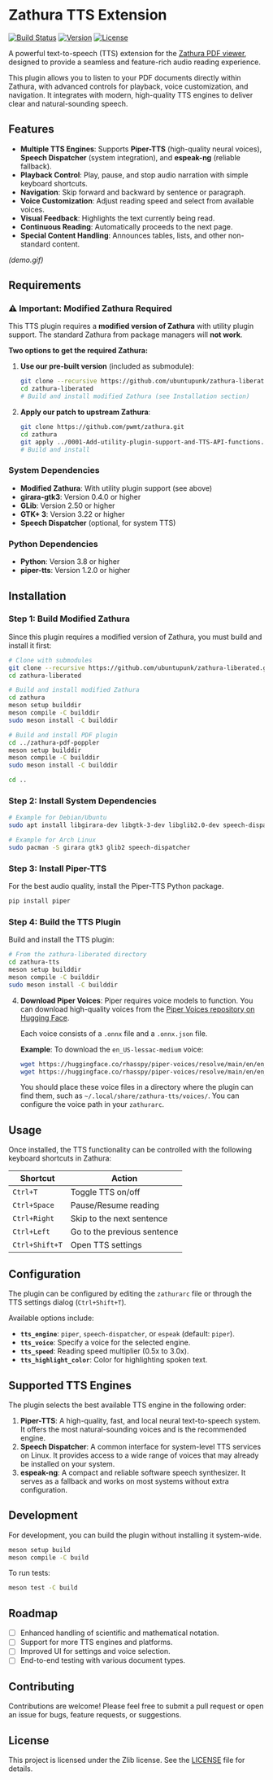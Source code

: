 # Zathura TTS Extension

[![Build Status](https://img.shields.io/github/actions/workflow/status/zathura-pdf/zathura-tts/ci.yml?branch=main&style=for-the-badge)](https://github.com/zathura-pdf/zathura-tts/actions)
[![Version](https://img.shields.io/github/v/release/zathura-pdf/zathura-tts?style=for-the-badge)](https://github.com/zathura-pdf/zathura-tts/releases)
[![License](https://img.shields.io/github/license/zathura-pdf/zathura-tts?style=for-the-badge)](https://www.zathura.org/license/)

A powerful text-to-speech (TTS) extension for the [Zathura PDF viewer](https://www.zathura.org/), designed to provide a seamless and feature-rich audio reading experience.

This plugin allows you to listen to your PDF documents directly within Zathura, with advanced controls for playback, voice customization, and navigation. It integrates with modern, high-quality TTS engines to deliver clear and natural-sounding speech.

## Features

- **Multiple TTS Engines**: Supports **Piper-TTS** (high-quality neural voices), **Speech Dispatcher** (system integration), and **espeak-ng** (reliable fallback).
- **Playback Control**: Play, pause, and stop audio narration with simple keyboard shortcuts.
- **Navigation**: Skip forward and backward by sentence or paragraph.
- **Voice Customization**: Adjust reading speed and select from available voices.
- **Visual Feedback**: Highlights the text currently being read.
- **Continuous Reading**: Automatically proceeds to the next page.
- **Special Content Handling**: Announces tables, lists, and other non-standard content.

*(demo.gif)*

## Requirements

### ⚠️ **Important: Modified Zathura Required**

This TTS plugin requires a **modified version of Zathura** with utility plugin support. The standard Zathura from package managers will **not work**.

**Two options to get the required Zathura:**

1. **Use our pre-built version** (included as submodule):
   ```bash
   git clone --recursive https://github.com/ubuntupunk/zathura-liberated.git
   cd zathura-liberated
   # Build and install modified Zathura (see Installation section)
   ```

2. **Apply our patch to upstream Zathura**:
   ```bash
   git clone https://github.com/pwmt/zathura.git
   cd zathura
   git apply ../0001-Add-utility-plugin-support-and-TTS-API-functions.patch
   # Build and install
   ```

### System Dependencies
- **Modified Zathura**: With utility plugin support (see above)
- **girara-gtk3**: Version 0.4.0 or higher
- **GLib**: Version 2.50 or higher
- **GTK+ 3**: Version 3.22 or higher
- **Speech Dispatcher** (optional, for system TTS)

### Python Dependencies
- **Python**: Version 3.8 or higher
- **piper-tts**: Version 1.2.0 or higher

## Installation

### Step 1: Build Modified Zathura

Since this plugin requires a modified version of Zathura, you must build and install it first:

```bash
# Clone with submodules
git clone --recursive https://github.com/ubuntupunk/zathura-liberated.git
cd zathura-liberated

# Build and install modified Zathura
cd zathura
meson setup builddir
meson compile -C builddir
sudo meson install -C builddir

# Build and install PDF plugin
cd ../zathura-pdf-poppler
meson setup builddir
meson compile -C builddir
sudo meson install -C builddir

cd ..
```

### Step 2: Install System Dependencies

```bash
# Example for Debian/Ubuntu
sudo apt install libgirara-dev libgtk-3-dev libglib2.0-dev speech-dispatcher

# Example for Arch Linux
sudo pacman -S girara gtk3 glib2 speech-dispatcher
```

### Step 3: Install Piper-TTS
For the best audio quality, install the Piper-TTS Python package.

```bash
pip install piper
```

### Step 4: Build the TTS Plugin
Build and install the TTS plugin:

```bash
# From the zathura-liberated directory
cd zathura-tts
meson setup builddir
meson compile -C builddir
sudo meson install -C builddir
```

4.  **Download Piper Voices**:
    Piper requires voice models to function. You can download high-quality voices from the [Piper Voices repository on Hugging Face](https://huggingface.co/rhasspy/piper-voices/tree/main).

    Each voice consists of a `.onnx` file and a `.onnx.json` file.

    **Example**: To download the `en_US-lessac-medium` voice:
    ```bash
    wget https://huggingface.co/rhasspy/piper-voices/resolve/main/en/en_US/lessac/medium/en_US-lessac-medium.onnx
    wget https://huggingface.co/rhasspy/piper-voices/resolve/main/en/en_US/lessac/medium/en_US-lessac-medium.onnx.json
    ```

    You should place these voice files in a directory where the plugin can find them, such as `~/.local/share/zathura-tts/voices/`. You can configure the voice path in your `zathurarc`.

## Usage

Once installed, the TTS functionality can be controlled with the following keyboard shortcuts in Zathura:

| Shortcut          | Action                  |
| ----------------- | ----------------------- |
| `Ctrl+T`          | Toggle TTS on/off       |
| `Ctrl+Space`      | Pause/Resume reading    |
| `Ctrl+Right`      | Skip to the next sentence |
| `Ctrl+Left`       | Go to the previous sentence |
| `Ctrl+Shift+T`    | Open TTS settings       |

## Configuration

The plugin can be configured by editing the `zathurarc` file or through the TTS settings dialog (`Ctrl+Shift+T`).

Available options include:
- **`tts_engine`**: `piper`, `speech-dispatcher`, or `espeak` (default: `piper`).
- **`tts_voice`**: Specify a voice for the selected engine.
- **`tts_speed`**: Reading speed multiplier (0.5x to 3.0x).
- **`tts_highlight_color`**: Color for highlighting spoken text.

## Supported TTS Engines

The plugin selects the best available TTS engine in the following order:

1.  **Piper-TTS**: A high-quality, fast, and local neural text-to-speech system. It offers the most natural-sounding voices and is the recommended engine.
2.  **Speech Dispatcher**: A common interface for system-level TTS services on Linux. It provides access to a wide range of voices that may already be installed on your system.
3.  **espeak-ng**: A compact and reliable software speech synthesizer. It serves as a fallback and works on most systems without extra configuration.

## Development

For development, you can build the plugin without installing it system-wide.

```bash
meson setup build
meson compile -C build
```

To run tests:
```bash
meson test -C build
```

## Roadmap

- [ ] Enhanced handling of scientific and mathematical notation.
- [ ] Support for more TTS engines and platforms.
- [ ] Improved UI for settings and voice selection.
- [ ] End-to-end testing with various document types.

## Contributing

Contributions are welcome! Please feel free to submit a pull request or open an issue for bugs, feature requests, or suggestions.

## License

This project is licensed under the Zlib license. See the [LICENSE](LICENSE) file for details.
